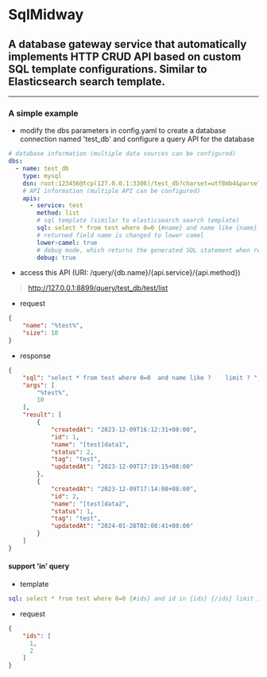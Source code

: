 # SqlMidway

## A database gateway service that automatically implements HTTP CRUD API based on custom SQL template configurations. Similar to Elasticsearch search template.

***

### A simple example

* modify the dbs parameters in config.yaml to create a database connection named 'test_db' and configure a query API for the database

```yaml
# database information (multiple data sources can be configured)
dbs:
  - name: test_db
    type: mysql
    dsn: root:123456@tcp(127.0.0.1:3306)/test_db?charset=utf8mb4&parseTime=True&loc=Local
    # API information (multiple API can be configured)
    apis:
      - service: test
        method: list
        # sql template (similar to elasticsearch search template)
        sql: select * from test where 0=0 {#name} and name like {name} {/name} {#id} and id = {id} {/id} {#size} limit {size} {/size}
        # returned field name is changed to lower camel
        lower-camel: true
        # debug mode, which returns the generated SQL statement when responding to the result
        debug: true
```

* access this API (URI: /query/{db.name}/{api.service}/{api.method})

> http://127.0.0.1:8899/query/test_db/test/list

* request

```json
{
    "name": "%test%",
    "size": 10
}
```

* response

```json
{
	"sql": "select * from test where 0=0  and name like ?    limit ? ",
	"args": [
		"%test%",
		10
	],
	"result": [
		{
			"createdAt": "2023-12-09T16:12:31+08:00",
			"id": 1,
			"name": "[test]data1",
			"status": 2,
			"tag": "test",
			"updatedAt": "2023-12-09T17:19:15+08:00"
		},
		{
			"createdAt": "2023-12-09T17:14:08+08:00",
			"id": 2,
			"name": "[test]data2",
			"status": 1,
			"tag": "test",
			"updatedAt": "2024-01-28T02:08:41+08:00"
		}
	]
}
```

#### support 'in' query

* template

```yaml
sql: select * from test where 0=0 {#ids} and id in {ids} {/ids} limit 100
```

* request

```json
{
    "ids": [
      1,
      2
    ]
}
```